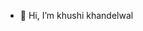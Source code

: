 - 👋 Hi, I’m khushi khandelwal

<!---
khushikhandelwal/khushikhandelwal is a ✨ special ✨ repository because its `README.md` (this file) appears on your GitHub profile.
You can click the Preview link to take a look at your changes.
--->
